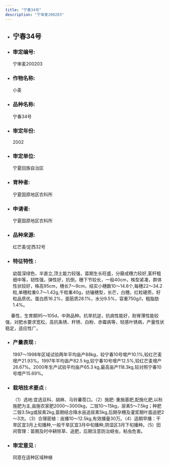 ```yaml
---
title: "宁春34号"
description: "宁审麦200203"
---
```

* ## 宁春34号
* ###  审定编号:  
   宁审麦200203

*  ### 作物名称:  
   小麦

*   ###  品种名称: 
    宁春34号

*   ### 审定年份: 
    2002

*   ### 审定单位:  
    宁夏回族自治区

*   ### 育种者:  
    宁夏固原地区农科所

*   ### 申请者:  
    宁夏固原地区农科所

*   ### 品种来源:  
    红芒麦∕定西32号

*   ### 特征特性 : 
    幼苗深绿色，半直立,顶土能力较强，苗期生长旺盛，分蘖成穗力较好,茎秆粗细中等，韧性强，弹性好，抗倒，穗下节较长，一般40cm，株型紧凑，群体性状较好，株高95cm，穗长7～9cm，结实小穗数10～14.6个,每穗22～34.2粒,单穗粒重0.7～1.42g,千粒重40g，纺锤穗型，长芒，白穗，红粒硬质，籽粒品质优。蛋白质16.2%，面筋质28.1%，水分9.5%，容重750g/l，粗脂肪1.4%。
　 春性，生育期95～105d，中熟品种。抗旱抗逆，抗病性能好，耐脊薄性能较强，对肥水要求宽松，高抗条锈、秆锈、白粉、赤霉病等，轻感叶锈病，产量性状稳定，适应性广。


*   ### 产量表现 : 
    1997～1998年区域试验两年平均亩产88kg，较宁春10号增产10.1%,较红芒麦增产21.93%。1997年平均亩产82.5 kg,较宁春10号增产12.5%,较红芒麦增产26.67%。2000年生产试验平均亩产65.3 kg,最高亩产118.3kg,较对照宁春10号增产15.69%。

*   ### 栽培技术要点 : 
    （1）选地:宜选豆科、胡麻、马铃薯茬口。（2）施肥: 重施基肥,配施化肥,以秋施肥为主,亩施农家肥2000～3000kg，二铵10～15kg，尿素5～7.5kg；种肥二铵3.5kg或尿素2kg,苗期结合降水亩追尿素5kg,后期孕穗及灌浆期叶面追肥2～3次。（3）合理密植：亩播10～12.5kg,有效播量30万。（4）适期早播：干旱区宜3月上旬播种,一般干旱区宜3月中旬播种,阴湿区3月下旬播种。（5）田间管理：苗期及时中耕除草、追肥，后期注意防治蚜虫，粘虫危害。

*   ### 审定意见 : 
    同意在适种区域种植
